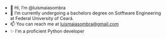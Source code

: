 - 👋 Hi, I’m @luismaiasombra
- 🌱 I’m currently undergoing a bachelors degree on Sotftware Engineering at Federal University of Ceará.
- 📫 You can reach me at luismaiasombra@gmail.com
- ✨ I'm a proficient Python developer

<!---
luismaiasombra/luismaiasombra is a ✨ special ✨ repository because its `README.md` (this file) appears on your GitHub profile.
You can click the Preview link to take a look at your changes.
--->
